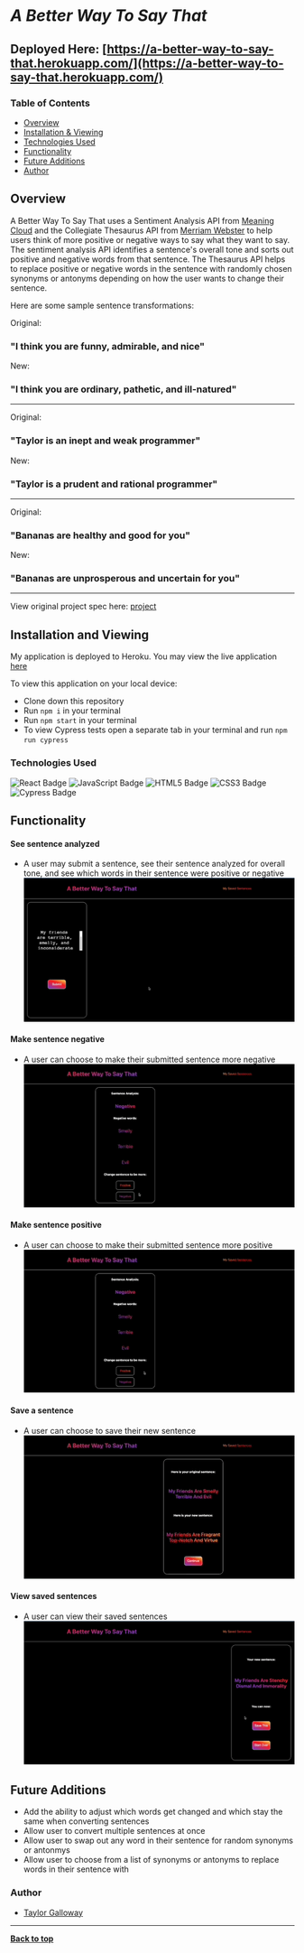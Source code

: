 
# *A Better Way To Say That*

## Deployed Here: [https://a-better-way-to-say-that.herokuapp.com/](https://a-better-way-to-say-that.herokuapp.com/)

### Table of Contents
- [Overview](#overview)
- [Installation & Viewing](#installation-and-viewing)
- [Technologies Used](#technologies-used)
- [Functionality](#functionality)
- [Future Additions](#future-additions)
- [Author](#author)

## Overview 

A Better Way To Say That uses a Sentiment Analysis API from [Meaning Cloud](https://www.meaningcloud.com/developer/sentiment-analysis) and the Collegiate Thesaurus API from [Merriam Webster](https://dictionaryapi.com/products/api-collegiate-thesaurus) to help users think of more positive or negative ways to say what they want to say. The sentiment analysis API identifies a sentence's overall tone and sorts out positive and negative words from that sentence. The Thesaurus API helps to replace positive or negative words in the sentence with randomly chosen synonyms or antonyms depending on how the user wants to change their sentence.

Here are some sample sentence transformations:

Original: 

### "I think you are funny, admirable, and nice" 

New: 

### "I think you are ordinary, pathetic, and ill-natured"

---

Original:

### "Taylor is an inept and weak programmer"

New:

### "Taylor is a prudent and rational programmer" 

---

Original:

### "Bananas are healthy and good for you"

New:

### "Bananas are unprosperous and uncertain for you"

---

View original project spec here: [project](https://frontend.turing.edu/projects/module-3/niche-audience.html)

## Installation and Viewing 

My application is deployed to Heroku. You may view the live application [here](https://a-better-way-to-say-that.herokuapp.com/)

To view this application on your local device:

- Clone down this repository
- Run `npm i` in your terminal
- Run `npm start` in your terminal
- To view Cypress tests open a separate tab in your terminal and run `npm run cypress`

### Technologies Used

<p text-align="center"> 
    <img alt="React Badge" src="https://img.shields.io/badge/React-61DAFB?logo=react&logoColor=000&style=flat-square)" />
    <img alt="JavaScript Badge" src="https://img.shields.io/badge/JavaScript-F7DF1E?logo=javascript&logoColor=000&style=flat-square" />
    <img alt="HTML5 Badge" src="https://img.shields.io/badge/HTML5-E34F26?logo=html5&logoColor=fff&style=flat-square" />
    <img alt="CSS3 Badge" src="https://img.shields.io/badge/CSS3-1572B6?logo=css3&logoColor=fff&style=flat-square" />
    <img alt="Cypress Badge" src="https://img.shields.io/badge/Cypress-17202C?logo=cypress&logoColor=fff&style=flat-square" />
</p>

## Functionality 

#### See sentence analyzed
- A user may submit a sentence, see their sentence analyzed for overall tone, and see which words in their sentence were positive or negative <br>
![Demo showing analyzed sentence](./gifs/sentence-analyzed.gif)

#### Make sentence negative
- A user can choose to make their submitted sentence more negative<br>
![Demo showing sentence turning negative](./gifs/convert-to-negative.gif)

#### Make sentence positive
- A user can choose to make their submitted sentence more positive<br>
![Demo showing sentence turning positive](./gifs/convert-to-positive.gif)

#### Save a sentence
- A user can choose to save their new sentence<br>
![Demo saving a sentence](./gifs/save-a-sentence.gif)

#### View saved sentences
- A user can view their saved sentences<br>
![Demo viewing saved sentences](./gifs/view-saved-sentences.gif)


## Future Additions

- Add the ability to adjust which words get changed and which stay the same when converting sentences
- Allow user to convert multiple sentences at once
- Allow user to swap out any word in their sentence for random synonyms or antonmys
- Allow user to choose from a list of synonyms or antonyms to replace words in their sentence with 

### Author
- [Taylor Galloway](https://github.com/tylrs)

**************************************************************************

**[Back to top](#table-of-contents)**
